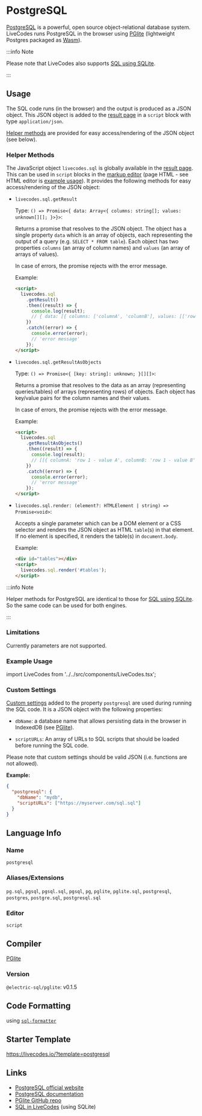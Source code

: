 # PostgreSQL

[PostgreSQL](https://www.postgresql.org/) is a powerful, open source object-relational database system. LiveCodes runs PostgreSQL in the browser using [PGlite](https://github.com/electric-sql/pglite) (lightweight Postgres packaged as [Wasm](https://webassembly.org/)).

:::info Note

Please note that LiveCodes also supports [SQL using SQLite](./sql.html.md).

:::

## Usage

The SQL code runs (in the browser) and the output is produced as a JSON object. This JSON object is added to the [result page](../features/result.html.md) in a `script` block with type `application/json`.

[Helper methods](#helper-methods) are provided for easy access/rendering of the JSON object (see below).

### Helper Methods

The JavaScript object `livecodes.sql` is globally available in the [result page](../features/result.html.md). This can be used in `script` blocks in the [markup editor](../features/projects.html.md) (page HTML - see HTML editor is [example usage](#example-usage)). It provides the following methods for easy access/rendering of the JSON object:

- `livecodes.sql.getResult`

  Type: `() => Promise<{ data: Array<{ columns: string[]; values: unknown[][]; }>}>`:

  Returns a promise that resolves to the JSON object. The object has a single property `data` which is an array of objects, each representing the output of a query (e.g. `SELECT * FROM table`). Each object has two properties `columns` (an array of column names) and `values` (an array of arrays of values).

  In case of errors, the promise rejects with the error message.

  Example:

  ```html title="HTML"
  <script>
    livecodes.sql
      .getResult()
      .then((result) => {
        console.log(result);
        // { data: [{ columns: ['columnA', 'columnB'], values: [['row 1 - value A', 'row 1 - value B'], ['row 2 - value A', 'row 2 - value B']] }] }
      })
      .catch((error) => {
        console.error(error);
        // 'error message'
      });
  </script>
  ```

- `livecodes.sql.getResultAsObjects`

  Type: `() => Promise<{ [key: string]: unknown; }[][]>`:

  Returns a promise that resolves to the data as an array (representing queries/tables) of arrays (representing rows) of objects. Each object has key/value pairs for the column names and their values.

  In case of errors, the promise rejects with the error message.

  Example:

  ```html title="HTML"
  <script>
    livecodes.sql
      .getResultAsObjects()
      .then((result) => {
        console.log(result);
        // [[{ columnA: 'row 1 - value A', columnB: 'row 1 - value B' }, { columnA: 'row 2 - value A', columnB: 'row 2 - value B' }]]
      })
      .catch((error) => {
        console.error(error);
        // 'error message'
      });
  </script>
  ```

- `livecodes.sql.render: (element?: HTMLElement | string) => Promise<void>`:

  Accepts a single parameter which can be a DOM element or a CSS selector and renders the JSON object as HTML `table`(s) in that element. If no element is specified, it renders the table(s) in `document.body`.

  Example:

  ```html title="HTML"
  <div id="tables"></div>
  <script>
    livecodes.sql.render('#tables');
  </script>
  ```

:::info Note

Helper methods for PostgreSQL are identical to those for [SQL using SQLite](./sql.html.md). So the same code can be used for both engines.

:::

### Limitations

Currently parameters are not supported.

### Example Usage

import LiveCodes from '../../src/components/LiveCodes.tsx';

<LiveCodes template="postgresql"></LiveCodes>

### Custom Settings

[Custom settings](../advanced/custom-settings.html.md) added to the property `postgresql` are used during running the SQL code. It is a JSON object with the following properties:

- `dbName`: a database name that allows persisting data in the browser in IndexedDB (see [PGlite](https://github.com/electric-sql/pglite?tab=readme-ov-file#browser)).

- `scriptURLs`: An array of URLs to SQL scripts that should be loaded before running the SQL code.

Please note that custom settings should be valid JSON (i.e. functions are not allowed).

**Example:**

```json title="Custom Settings"
{
  "postgresql": {
    "dbName": "mydb",
    "scriptURLs": ["https://myserver.com/sql.sql"]
  }
}
```

## Language Info

### Name

`postgresql`

### Aliases/Extensions

`pg.sql`,
`pgsql`,
`pgsql.sql`,
`pgsql`,
`pg`,
`pglite`,
`pglite.sql`,
`postgresql`,
`postgres`,
`postgre.sql`,
`postgresql.sql`

### Editor

`script`

## Compiler

[PGlite](https://github.com/electric-sql/pglite)

### Version

`@electric-sql/pglite`: v0.1.5

## Code Formatting

using [`sql-formatter`](https://github.com/sql-formatter-org/sql-formatter)

## Starter Template

https://livecodes.io/?template=postgresql

## Links

- [PostgreSQL official website](https://www.postgresql.org/)
- [PostgreSQL documentation](https://www.postgresql.org/docs/)
- [PGlite GitHub repo](https://github.com/electric-sql/pglite)
- [SQL in LiveCodes](./sql.html.md) (using SQLite)